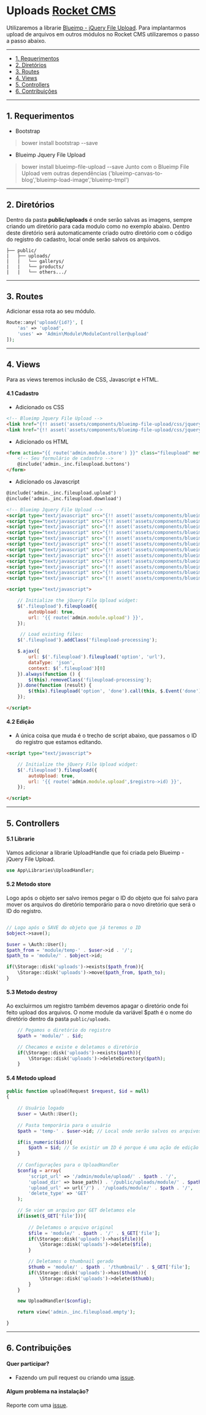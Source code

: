 
# Uploads [Rocket CMS](readme.md)

Utilizaremos a librarie [Blueimp - jQuery File Upload](https://github.com/blueimp/jQuery-File-Upload).
Para implantarmos upload de arquivos em outros módulos no Rocket CMS utilizaremos o passo a passo abaixo.


-----

* [1. Requerimentos](#requerimentos)
* [2. Diretórios](#diretorios)
* [3. Routes](#routes)
* [4. Views](#views)
* [5. Controllers](#controllers)
* [6. Contribuições](#contribuicoes)


-----

<a name="requerimentos"></a>
## 1. Requerimentos

- Bootstrap
> bower install bootstrap --save

- Blueimp Jquery File Upload
> bower install blueimp-file-upload --save
Junto com o Blueimp File Upload vem outras dependências ('blueimp-canvas-to-blog','blueimp-load-image','blueimp-tmpl')



-----

<a name="diretorios"></a>
## 2. Diretórios

Dentro da pasta **public/uploads** é onde serão salvas as imagens, sempre criando um diretório para cada modulo como no exemplo abaixo. Dentro deste diretório será automaticamente criado outro diretório com o código do registro do cadastro, local onde serão salvos os arquivos.

```
├── public/
|	├── uploads/
|   |	└── gallerys/
|   |	└── products/
|   |	└── others.../
```


-----

<a name="routes"></a>
## 3. Routes

Adicionar essa rota ao seu módulo.

```php
Route::any('upload/{id?}', [
    'as' => 'upload',
    'uses' => 'Admin\Module\ModuleController@upload'
]);
```

-----
<a name="views"></a>
## 4. Views

Para as views teremos inclusão de CSS, Javascript e HTML.

#### 4.1 Cadastro

* Adicionado os CSS
```html
<!-- Blueimp Jquery File Upload -->
<link href="{!! asset('assets/components/blueimp-file-upload/css/jquery.fileupload.css') !!}" rel="stylesheet">
<link href="{!! asset('assets/components/blueimp-file-upload/css/jquery.fileupload-ui.css') !!}" rel="stylesheet">
```

* Adicionado os HTML
```html
<form action="{{ route('admin.module.store') }}" class="fileupload" method="post" enctype="multipart/form-data">
	<!-- Seu formulário de cadastro -->
	@include('admin._inc.fileupload.buttons')
</form>
```

* Adicionado os Javascript
```html
@include('admin._inc.fileupload.upload')
@include('admin._inc.fileupload.download')

<!-- Blueimp Jquery File Upload -->
<script type="text/javascript" src="{!! asset('assets/components/blueimp-file-upload/js/vendor/jquery.ui.widget.js') !!}"></script>
<script type="text/javascript" src="{!! asset('assets/components/blueimp-tmpl/js/tmpl.min.js') !!}"></script>
<script type="text/javascript" src="{!! asset('assets/components/blueimp-load-image/js/load-image.all.min.js') !!}"></script>
<script type="text/javascript" src="{!! asset('assets/components/blueimp-canvas-to-blob/js/canvas-to-blob.min.js') !!}"></script>
<script type="text/javascript" src="{!! asset('assets/components/blueimp-file-upload/js/jquery.iframe-transport.js') !!}"></script>
<script type="text/javascript" src="{!! asset('assets/components/blueimp-file-upload/js/jquery.fileupload.js') !!}"></script>
<script type="text/javascript" src="{!! asset('assets/components/blueimp-file-upload/js/jquery.fileupload-process.js') !!}"></script>
<script type="text/javascript" src="{!! asset('assets/components/blueimp-file-upload/js/jquery.fileupload-image.js') !!}"></script>
<script type="text/javascript" src="{!! asset('assets/components/blueimp-file-upload/js/jquery.fileupload-audio.js') !!}"></script>
<script type="text/javascript" src="{!! asset('assets/components/blueimp-file-upload/js/jquery.fileupload-video.js') !!}"></script>
<script type="text/javascript" src="{!! asset('assets/components/blueimp-file-upload/js/jquery.fileupload-validate.js') !!}"></script>
<script type="text/javascript" src="{!! asset('assets/components/blueimp-file-upload/js/jquery.fileupload-ui.js') !!}"></script>

<script type="text/javascript">

    // Initialize the jQuery File Upload widget:
    $('.fileupload').fileupload({
        autoUpload: true,
        url: '{{ route('admin.module.upload') }}',
    });

     // Load existing files:
    $('.fileupload').addClass('fileupload-processing');

    $.ajax({
        url: $('.fileupload').fileupload('option', 'url'),
        dataType: 'json',
        context: $('.fileupload')[0]
    }).always(function () {
        $(this).removeClass('fileupload-processing');
    }).done(function (result) {
        $(this).fileupload('option', 'done').call(this, $.Event('done'), {result: result});
    });

</script>
```



#### 4.2 Edição

* A única coisa que muda é o trecho de script abaixo, que passamos o ID do registro que estamos editando.

```html
<script type="text/javascript">

    // Initialize the jQuery File Upload widget:
    $('.fileupload').fileupload({
        autoUpload: true,
        url: '{{ route('admin.module.upload',$registro->id) }}',
    });

</script>
```

-----
<a name="controllers"></a>
## 5. Controllers

#### 5.1 Librarie
Vamos adicionar a librarie UploadHandle que foi criada pelo Blueimp - jQuery File Upload.

```php
use App\Libraries\UploadHandler;
```

#### 5.2 Metodo store
Logo após o objeto ser salvo iremos pegar o ID do objeto que foi salvo para mover os arquivos do diretório temporário para o novo diretório que será o ID do registro.

```php

// Logo após o SAVE do objeto que já teremos o ID
$object->save();

$user = \Auth::User();
$path_from = 'module/temp-' . $user->id . '/';
$path_to = 'module/' . $object->id;

if(\Storage::disk('uploads')->exists($path_from)){
    \Storage::disk('uploads')->move($path_from, $path_to);
}

```

#### 5.3 Metodo destroy
Ao excluirmos um registro também devemos apagar o diretório onde foi feito upload dos arquivos. O nome module da variável $path é o nome do diretório dentro da pasta `public/uploads`.

```php
	// Pegamos o diretório do registro
	$path = 'module/' . $id;

	// Checamos e existe e deletamos o diretório
	if(\Storage::disk('uploads')->exists($path)){
	    \Storage::disk('uploads')->deleteDirectory($path);
	}
```

#### 5.4 Metodo upload

```php
public function upload(Request $request, $id = null)
{
	
	// Usuário logado
    $user = \Auth::User();
	
	// Pasta temporária para o usuário
    $path = 'temp-' . $user->id; // Local onde serão salvos os arquivos

    if(is_numeric($id)){
        $path = $id; // Se existir um ID é porque é uma ação de edição
    }
	
	// Configurações para o UploadHandler
    $config = array(
        'script_url' => '/admin/module/upload/' . $path . '/',
        'upload_dir' => base_path() . '/public/uploads/module/' . $path . '/',
        'upload_url' => url('/') . '/uploads/module/' . $path . '/',
        'delete_type' => 'GET'
    );

    // Se vier um arquivo por GET deletamos ele
    if(isset($_GET['file'])){
		
		// Deletamos o arquivo original
        $file = 'module/' . $path . '/' . $_GET['file'];
        if(\Storage::disk('uploads')->has($file)){
            \Storage::disk('uploads')->delete($file);
        }

		// Deletamos o thumbnail gerado
        $thumb = 'module/' . $path . '/thumbnail/' . $_GET['file'];
        if(\Storage::disk('uploads')->has($thumb)){
            \Storage::disk('uploads')->delete($thumb);
        }
    }

    new UploadHandler($config);

    return view('admin._inc.fileupload.empty');

}

```


-----
<a name="contribuicoes"></a>
## 6. Contribuições

#### Quer participar?
- Fazendo um pull request ou criando uma [issue](https://github.com/odirleiborgert/rocket-cms/issues).

#### Algum problema na instalação?
Reporte com uma [issue](https://github.com/odirleiborgert/rocket-cms/issues).


